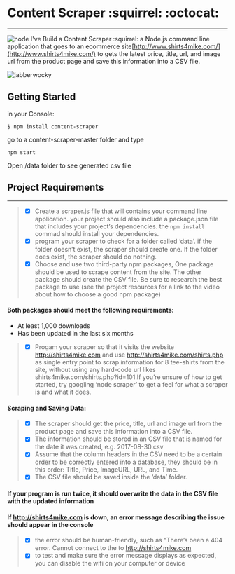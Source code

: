 # Content Scraper :squirrel: :octocat:
-----------
![node](https://user-images.githubusercontent.com/25851867/29894011-a6485952-8d99-11e7-850b-fe491b9215bb.png)
I've Build a Content Scraper :squirrel: a Node.js command line application that goes to an ecommerce site[http://www.shirts4mike.com/](http://www.shirts4mike.com/) to gets the latest price, title, url, and image url from the product page and save this information into a CSV file.

![jabberwocky](https://user-images.githubusercontent.com/25851867/29900810-a96f8eaa-8db9-11e7-9544-bda7241216ed.png)

## Getting Started
in your Console:
```
$ npm install content-scraper
```

go to a content-scraper-master folder and type
```
npm start
```
Open /data folder to see generated csv file

## Project Requirements
-----------
> * [x] Create a scraper.js file that will contains  your command line application. your project should also include a package.json file that includes your project’s dependencies. the `npm install` commad should install your dependencies.
> * [x] program your scraper to check for a folder called ‘data’. if the folder doesn’t exist, the scraper should create one. If the folder does exist, the scraper should do nothing.
> * [x] Choose and use two third-party npm packages, One package should be used to scrape content from the site. The other package should create the CSV file. Be sure to research the best package to use (see the project resources for a link to the video about how to choose a good npm package)
#### Both packages should meet the following requirements:
  * At least 1,000 downloads
  * Has been updated in the last six months

> * [x] Progam your scraper so that it visits the website http://shirts4mike.com and use http://shirts4mike.com/shirts.php as single entry point to scrap information for 8 tee-shirts from the site, without using any hard-code url likes shirts4mike.com/shirts.php?id=101.If you’re unsure of how to get started, try googling ‘node scraper’ to get a feel for what a scraper is and what it does.

#### Scraping and Saving Data:
> * [x] The scraper should get the price, title, url and image url from the product page and save this information into a CSV file.
> * [x] The information should be stored in an CSV file that is named for the date it was created, e.g. 2017-08-30.csv
> * [x] Assume that the column headers in the CSV need to be a certain order to be correctly entered into a database, they should be in this order: Title, Price, ImageURL, URL, and Time.
> * [x] The CSV file should be saved inside the ‘data’ folder.

#### If your program is run twice, it should overwrite the data in the CSV file with the updated information

#### If http://shirts4mike.com is down, an error message describing the issue should appear in the console
> * [x] the error should be human-friendly, such as “There’s been a 404 error. Cannot connect to the to http://shirts4mike.com
> * [x] to test and make sure the error message displays as expected, you can disable the wifi on your computer or device
